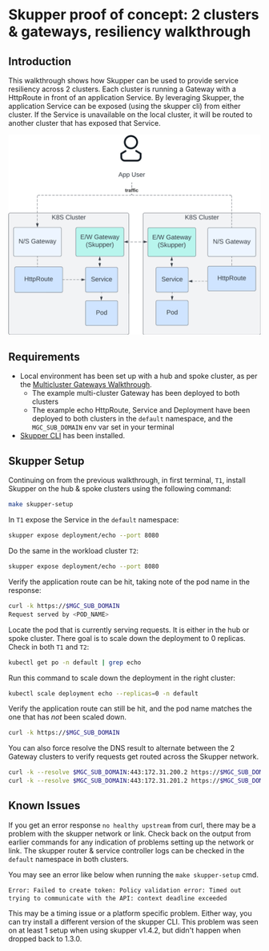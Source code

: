 # Skupper proof of concept: 2 clusters & gateways, resiliency walkthrough

## Introduction

This walkthrough shows how Skupper can be used to provide service resiliency
across 2 clusters. Each cluster is running a Gateway with a HttpRoute in front
of an application Service. By leveraging Skupper, the application Service can be
exposed (using the skupper cli) from either cluster. If the Service is
unavailable on the local cluster, it will be routed to another cluster that has
exposed that Service.

![arch](../images/skupper/skupper-poc-2-gateways-resiliency-walkthrough.png)


## Requirements

* Local environment has been set up with a hub and spoke cluster, as per the [Multicluster Gateways Walkthrough](../how-to/multicluster-gateways-walkthrough.md).
  * The example multi-cluster Gateway has been deployed to both clusters
  * The example echo HttpRoute, Service and Deployment have been deployed to both clusters in the `default` namespace, and the `MGC_SUB_DOMAIN` env var set in your terminal
* [Skupper CLI](https://skupper.io/docs/cli/index.html#installing-cli) has been installed.

## Skupper Setup

Continuing on from the previous walkthrough, in first terminal, `T1`, install
Skupper on the hub & spoke clusters using the following command:

```bash
make skupper-setup
```

In `T1` expose the Service in the `default` namespace:

```bash
skupper expose deployment/echo --port 8080
```

Do the same in the workload cluster `T2`:

```bash
skupper expose deployment/echo --port 8080
```

Verify the application route can be hit,
taking note of the pod name in the response:

```bash
curl -k https://$MGC_SUB_DOMAIN
Request served by <POD_NAME>
```

Locate the pod that is currently serving requests. It is either in the hub or
spoke cluster. There goal is to scale down the deployment to 0 replicas.
Check in both `T1` and `T2`:

```bash
kubectl get po -n default | grep echo
```

Run this command to scale down the deployment in the right cluster:

```bash
kubectl scale deployment echo --replicas=0 -n default
```

Verify the application route can still be hit,
and the pod name matches the one that has *not* been scaled down.

```bash
curl -k https://$MGC_SUB_DOMAIN
```

You can also force resolve the DNS result to alternate between the 2 Gateway
clusters to verify requests get routed across the Skupper network.

```bash
curl -k --resolve $MGC_SUB_DOMAIN:443:172.31.200.2 https://$MGC_SUB_DOMAIN
curl -k --resolve $MGC_SUB_DOMAIN:443:172.31.201.2 https://$MGC_SUB_DOMAIN
```

## Known Issues

If you get an error response `no healthy upstream` from curl, there may be a
problem with the skupper network or link. Check back on the output from earlier
commands for any indication of problems setting up the network or link. The
skupper router & service controller logs can be checked in the `default`
namespace in both clusters.

You may see an error like below when running the `make skupper-setup` cmd.
```
Error: Failed to create token: Policy validation error: Timed out trying to communicate with the API: context deadline exceeded
```
This may be a timing issue or a platform specific problem. Either way, you can
try install a different version of the skupper CLI. This problem was seen on at
least 1 setup when using skupper v1.4.2, but didn't happen when dropped back to
1.3.0.